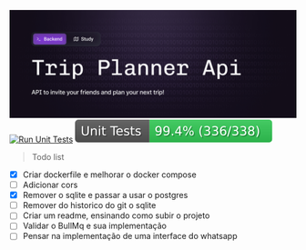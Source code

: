 ![README COVER](./img/Cover.jpg)
[![Run Unit Tests](https://github.com/Casmei/trip-planner-api/actions/workflows/run-unit-tests.yml/badge.svg)](https://github.com/Casmei/trip-planner-api/actions/workflows/run-unit-tests.yml)
![Unit Testing Coverage](badge.svg)

> Todo list
- [x] Criar dockerfile e melhorar o docker compose
- [ ] Adicionar cors
- [x] Remover o sqlite e passar a usar o postgres
- [ ] Remover do historico do git o sqlite
- [ ] Criar um readme, ensinando como subir o projeto
- [ ] Validar o BullMq e sua implementação
- [ ] Pensar na implementação de uma interface do whatsapp
